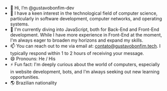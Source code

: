 - 👋 Hi, I’m @gustavobonfim-dev
- 👀 I have a keen interest in the technological field of computer science, particularly in software development, computer networks, and operating systems.
- 🌱 I'm currently diving into JavaScript, both for Back-End and Front-End development. While I have more experience in Front-End at the moment, I'm always eager to broaden my horizons and expand my skills.
- 📫 You can reach out to me via email at: contato@gustavobonfim.tech. I typically respond within 1 to 2 hours of receiving your message.
- 😄 Pronouns: He / His
- ⚡ Fun fact: I'm deeply curious about the world of computers, especially in website development, bots, and I'm always seeking out new learning opportunities.
- 🌎 Brazilian nationality

<!---
gustavobonfim-dev/gustavobonfim-dev is a ✨ special ✨ repository because its `README.md` (this file) appears on your GitHub profile.
You can click the Preview link to take a look at your changes.
--->
